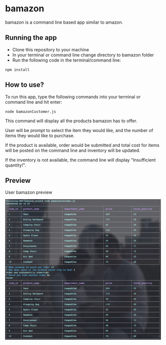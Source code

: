 # bamazon

bamazon is a command line based app similar to amazon.

## Running the app

- Clone this repository to your machine
- In your terminal or command line change directory to bamazon folder
- Run the following code in the terminal/command line:
   
```
npm install
 ```

## How to use?

To run this app, type the following commands into your terminal or command line and hit enter:
```
node bamazonCustomer.js
```
This command will display all the products bamazon has to offer.

User will be prompt to select the item they would like, and the number of items they would like to purchase. 

If the product is available, order would be submitted and total cost for items will be posted on the command line and inventory will be updated.

If the inventory is not available, the command line will display "Insufficient quantity!".

## Preview

User bamazon preview 

![screenshot](screenshots/bamazon.png "bamazon")
